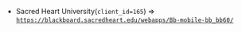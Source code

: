  - Sacred Heart University(`client_id=165`) => [`https://blackboard.sacredheart.edu/webapps/Bb-mobile-bb_bb60/`](https://blackboard.sacredheart.edu/webapps/Bb-mobile-bb_bb60/)
